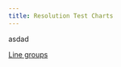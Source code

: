 ```yaml
---
title: Resolution Test Charts 
---
```

asdad

[Line groups](https://bobatkins.com/photography/technical/lens_sharpness.html)
